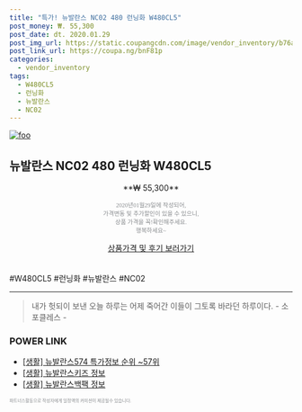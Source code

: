 ```yaml
--- 
title: "특가! 뉴발란스 NC02 480 런닝화 W480CL5" 
post_money: ₩. 55,300 
post_date: dt. 2020.01.29 
post_img_url: https://static.coupangcdn.com/image/vendor_inventory/b76a/747e685882a1fa8246ba0dfd847da8ccbf8060b046454dff8d350b58cbc9.jpg 
post_link_url: https://coupa.ng/bnF81p 
categories: 
  - vendor_inventory 
tags: 
  - W480CL5 
  - 런닝화 
  - 뉴발란스 
  - NC02 
--- 
```

[![foo](https://static.coupangcdn.com/image/vendor_inventory/b76a/747e685882a1fa8246ba0dfd847da8ccbf8060b046454dff8d350b58cbc9.jpg)](https://coupa.ng/bnF81p) 

## 뉴발란스 NC02 480 런닝화 W480CL5 
<p style="text-align: center;">**₩ 55,300**</p> 
<p style="text-align: center;"><span style="color: #898c8f; font-family: Georgia,Times,serif; font-size: 0.75em;">2020년01월29일에 작성되어, <br>가격변동 및 추가할인이 있을 수 있으니,<br> 상품 가격을 꼭!확인해주세요.<br>행복하세요~</span> 
</p>	 
<div markdown="0" style="text-align: center;"><a href="https://coupa.ng/bnF81p" class="btn btn--success">상품가격 및 후기 보러가기</a></div> 
<br><br> 
  #W480CL5 #런닝화 #뉴발란스 #NC02 
<hr> 

> 내가 헛되이 보낸 오늘 하루는 어제 죽어간 이들이 그토록 바라던 하루이다. - 소포클레스 - 


### POWER LINK

* <a href="https://blog.naver.com/sakai111/221779716416" target="_blank"> [생활] 뉴발란스574 특가정보 순위 ~57위</a>
* <a href="https://blog.naver.com/santokki14/221764070433" target="_blank"> [생활] 뉴발란스키즈 정보 </a>
* <a href="https://blog.naver.com/sakai111/221767538530" target="_blank"> [생활] 뉴발란스백팩 정보 </a>

<span style="color: #898c8f; font-family: Georgia,Times,serif; font-size: 0.55em;">파트너스활동으로 작성자에게 일정액의 커미션이 제공될수 있습니다.</span> 
